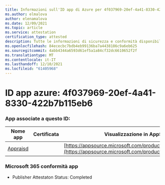 ```yaml
---
title: Informazioni sull'ID app di Azure per 4f037969-20ef-4a41-8330-422b7b115eb6
ms.author: elmalova
author: elenamalova
ms.date: 12/09/2021
ms.topic: article
ms.service: attestation
certification_type: attested
description: Tutte le informazioni di sicurezza e conformità disponibili per 4f037969-20ef-4a41-8330-422b7b115eb6.
ms.openlocfilehash: 84ececbc7bdb4eb99136ba7a4438186c9a6eb625
ms.sourcegitcommit: 4abb4344a6593d61ef5a1a84cf32dc6610652f2f
ms.translationtype: MT
ms.contentlocale: it-IT
ms.lasthandoff: 12/10/2021
ms.locfileid: "61405968"
---
```

# <a name="azure-app-id-4f037969-20ef-4a41-8330-422b7b115eb6"></a>ID app azure: 4f037969-20ef-4a41-8330-422b7b115eb6


### <a name="apps-associated-with-this-id"></a>App associate a questo ID:
| **Nome app** | **Certificata** | **Visualizzazione in AppSource** |
|--------------|---------------|-----------------------|
| [Appraisd](https://docs.microsoft.com/microsoft-365-app-certification/forward/WA200003123) |  | [https://appsource.microsoft.com/product/office/WA200003123](https://appsource.microsoft.com/product/office/WA200003123) |

### <a name="microsoft-365-app-compliance-status"></a>Microsoft 365 conformità app
- Publisher Attestaton Status: Completed
